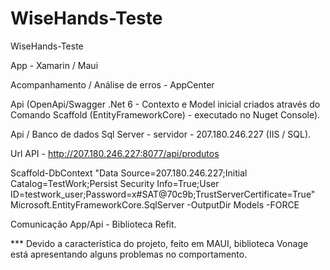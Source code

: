 # WiseHands-Teste
 WiseHands-Teste
 
 App - Xamarin / Maui
 
 Acompanhamento / Análise de erros - AppCenter
 
 Api (OpenApi/Swagger .Net 6 - Contexto e Model inicial criados através do Comando Scaffold (EntityFrameworkCore) - executado no Nuget Console).
 
 Api / Banco de dados Sql Server - servidor - 207.180.246.227 (IIS / SQL).
 
 Url API - http://207.180.246.227:8077/api/produtos

 
 
 Scaffold-DbContext "Data Source=207.180.246.227;Initial Catalog=TestWork;Persist Security Info=True;User ID=testwork_user;Password=x#SAT@70c9b;TrustServerCertificate=True" Microsoft.EntityFrameworkCore.SqlServer -OutputDir Models -FORCE
 
 Comunicação App/Api - Biblioteca Refit.
 
 
 *** Devido a característica do projeto, feito em MAUI, biblioteca Vonage está apresentando alguns problemas no comportamento.
